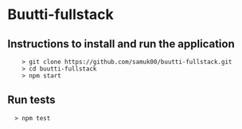 # Buutti-fullstack

## Instructions to install and run the application
```
    > git clone https://github.com/samuk00/buutti-fullstack.git
    > cd buutti-fullstack
    > npm start
```
## Run tests

```
  > npm test

```

